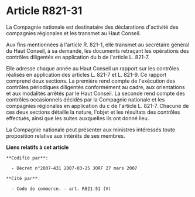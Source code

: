 # Article R821-31

La Compagnie nationale est destinataire des déclarations d'activité des compagnies régionales et les transmet au Haut
Conseil.

Aux fins mentionnées à l'article R. 821-1, elle transmet au secrétaire général du Haut Conseil, à sa demande, les documents
retraçant les opérations des contrôles diligentés en application du b de l'article L. 821-7.

Elle adresse chaque année au Haut Conseil un rapport sur les contrôles réalisés en application des articles L. 821-7 et L.
821-9. Ce rapport comprend deux sections. La première rend compte de l'exécution des contrôles périodiques diligentés
conformément au cadre, aux orientations et aux modalités arrêtés par le Haut Conseil. La seconde rend compte des contrôles
occasionnels décidés par la Compagnie nationale et les compagnies régionales en application du c de l'article L. 821-7.
Chacune de ces deux sections détaille la nature, l'objet et les résultats des contrôles effectués, ainsi que les suites
auxquelles ils ont donné lieu.

La Compagnie nationale peut présenter aux ministres intéressés toute proposition relative aux intérêts de ses membres.

**Liens relatifs à cet article**

	**Codifié par**:

	  - Décret n°2007-431 2007-03-25 JORF 27 mars 2007

	**Cité par**:

	  - Code de commerce. - art. R821-51 (V)
